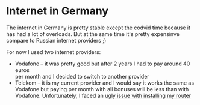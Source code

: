 # Internet in Germany

The internet in Germany is pretty stable except the codvid time because it has
had a lot of overloads. But at the same time it's pretty expensinve compare to
Russian internet providers ;)

For now I used two internet providers:

* Vodafone – it was pretty good but after 2 years I had to pay around 40 euros  
  per month and I decided to switch to another provider
* Telekom – it is my current provider and I would say it works the same as
  Vodafone but paying per month with all bonuses will be less than with Vodafone.
  Unfortunately, I faced an [ugly issue with installing my router](telekom-install-custom-router)
